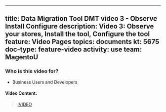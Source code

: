 
---
title: Data Migration Tool DMT video 3 - Observe Install Configure
description: Video 3: Observe your stores, Install the tool, Configure the tool
feature: Video Pages
topics: documents
kt: 5675
doc-type: feature-video
activity: use
team: MagentoU
---

### Who is this video for?

* Business Users and Developers

#### Video Content:

>[!VIDEO](https://video.tv.adobe.com/v/35829)